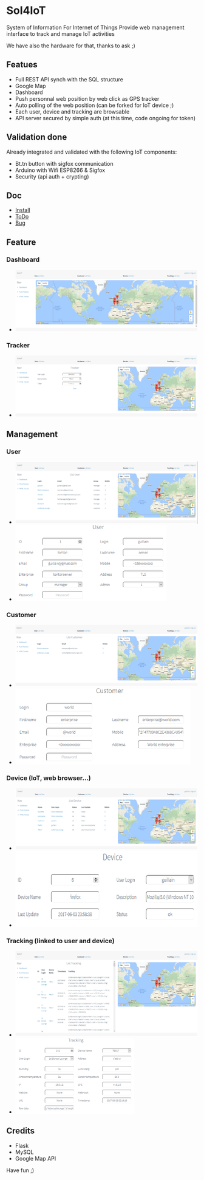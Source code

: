 # SoI4IoT
System of Information For Internet of Things
Provide web management interface to track and manage IoT activities

We have also the hardware for that, thanks to ask ;)

## Featues
* Full REST API synch with the SQL structure
* Google Map
* Dashboard
* Push personnal web position by web click as GPS tracker
* Auto polling of the web position (can be forked for IoT device ;)
* Each user, device and tracking are browsable
* API server secured by simple auth (at this time, code ongoing for token)

## Validation done
Already integrated and validated with the following IoT components:
* Bt.tn button with sigfox communication
* Arduino with Wifi ESP8266 & Sigfox
* Security (api auth + crypting)

## Doc
* [Install](doc/install.md)
* [ToDo](doc/todo.md)
* [Bug](doc/bug.md)

## Feature
### Dashboard
* ![Dashboard](doc/Dashboard.png)

### Tracker
* ![Tracker](doc/Tracker.png)

## Management
### User
* ![List_User](doc/List_User.png)
* <img src="doc/User.png" height="200px">

### Customer
* ![List_Customer](doc/List_Customer.png)
* <img src="doc/Customer.png" height="200px">

### Device (IoT, web browser...)
* ![List_Device](doc/List_Device.png)
* <img src="doc/Device.png" height="200px">

### Tracking (linked to user and device)
* ![List_Tracking](doc/List_Tracking.png)
* <img src="doc/Tracking.png" height="200px">

## Credits
* Flask
* MySQL
* Google Map API

Have fun ;)
